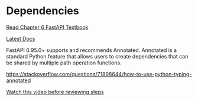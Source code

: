 # Dependencies

[Read Chapter 6 FastAPI Textbook](https://www.amazon.com/FastAPI-Bill-Lubanovic-ebook/dp/B0CLKZJSGV/ref=sr_1_1)

[Latest Docs](https://fastapi.tiangolo.com/tutorial/dependencies/)

FastAPI 0.95.0+ supports and recommends Annotated. Annotated is a standard Python feature that allows users to create dependencies that can be shared by multiple path operation functions.

https://stackoverflow.com/questions/71898644/how-to-use-python-typing-annotated


[Watch this video before reviewing steps](https://www.youtube.com/watch?v=0c4NFdpu2vY&t=69s)




